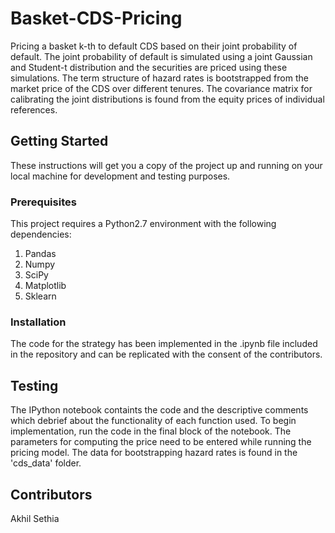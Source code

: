 # Basket-CDS-Pricing

Pricing a basket k-th to default CDS based on their joint probability of default. The joint probability of default is simulated using a joint Gaussian and Student-t distribution and the securities are priced using these simulations. The term structure of hazard rates is bootstrapped from the market price of the CDS over different tenures. The covariance matrix for calibrating the joint distributions is found from the equity prices of individual references. 

## Getting Started 

These instructions will get you a copy of the project up and running on your local machine for development and testing purposes.

### Prerequisites 

This project requires a Python2.7 environment with the following dependencies: 
1) Pandas 
2) Numpy
3) SciPy
4) Matplotlib
5) Sklearn
 

### Installation

The code for the strategy has been implemented in the .ipynb file included in the repository and can be replicated with the consent of the contributors.

## Testing 

The IPython notebook containts the code and the descriptive comments which debrief about the functionality of each function used. To begin implementation, run the code in the final block of the notebook. The parameters for computing the price need to be entered while running the pricing model. The data for bootstrapping hazard rates is found in the 'cds_data' folder. 

## Contributors 

Akhil Sethia

